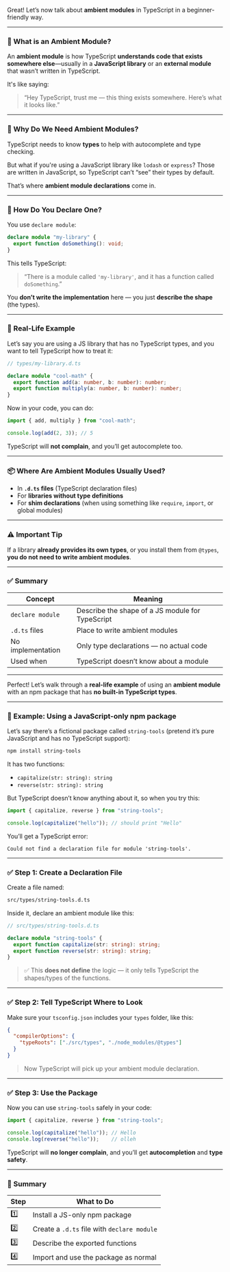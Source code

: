 Great! Let’s now talk about **ambient modules** in TypeScript in a beginner-friendly way.

---

### 🧠 What is an Ambient Module?

An **ambient module** is how TypeScript **understands code that exists somewhere else**—usually in a **JavaScript library** or an **external module** that wasn’t written in TypeScript.

It's like saying:

> “Hey TypeScript, trust me — this thing exists somewhere. Here’s what it looks like.”

---

### 🤔 Why Do We Need Ambient Modules?

TypeScript needs to know **types** to help with autocomplete and type checking.

But what if you're using a JavaScript library like `lodash` or `express`? Those are written in JavaScript, so TypeScript can’t “see” their types by default.

That’s where **ambient module declarations** come in.

---

### 📝 How Do You Declare One?

You use `declare module`:

```ts
declare module "my-library" {
  export function doSomething(): void;
}
```

This tells TypeScript:

> “There is a module called `'my-library'`, and it has a function called `doSomething`.”

You **don’t write the implementation** here — you just **describe the shape** (the types).

---

### 🧱 Real-Life Example

Let’s say you are using a JS library that has no TypeScript types, and you want to tell TypeScript how to treat it:

```ts
// types/my-library.d.ts

declare module "cool-math" {
  export function add(a: number, b: number): number;
  export function multiply(a: number, b: number): number;
}
```

Now in your code, you can do:

```ts
import { add, multiply } from "cool-math";

console.log(add(2, 3)); // 5
```

TypeScript will **not complain**, and you’ll get autocomplete too.

---

### 📦 Where Are Ambient Modules Usually Used?

* In **`.d.ts` files** (TypeScript declaration files)
* For **libraries without type definitions**
* For **shim declarations** (when using something like `require`, `import`, or global modules)

---

### ⚠️ Important Tip

If a library **already provides its own types**, or you install them from `@types`, **you do not need to write ambient modules**.

---

### ✅ Summary

| Concept           | Meaning                                          |
| ----------------- | ------------------------------------------------ |
| `declare module`  | Describe the shape of a JS module for TypeScript |
| `.d.ts` files     | Place to write ambient modules                   |
| No implementation | Only type declarations — no actual code          |
| Used when         | TypeScript doesn’t know about a module           |

---


Perfect! Let’s walk through a **real-life example** of using an **ambient module** with an npm package that has **no built-in TypeScript types**.

---

### 🧪 Example: Using a JavaScript-only npm package

Let’s say there’s a fictional package called `string-tools` (pretend it’s pure JavaScript and has no TypeScript support):

```bash
npm install string-tools
```

It has two functions:

* `capitalize(str: string): string`
* `reverse(str: string): string`

But TypeScript doesn’t know anything about it, so when you try this:

```ts
import { capitalize, reverse } from "string-tools";

console.log(capitalize("hello")); // should print "Hello"
```

You’ll get a TypeScript error:

```
Could not find a declaration file for module 'string-tools'.
```

---

### ✅ Step 1: Create a Declaration File

Create a file named:

```txt
src/types/string-tools.d.ts
```

Inside it, declare an ambient module like this:

```ts
// src/types/string-tools.d.ts

declare module "string-tools" {
  export function capitalize(str: string): string;
  export function reverse(str: string): string;
}
```

> ✅ This **does not define** the logic — it only tells TypeScript the shapes/types of the functions.

---

### ✅ Step 2: Tell TypeScript Where to Look

Make sure your `tsconfig.json` includes your `types` folder, like this:

```json
{
  "compilerOptions": {
    "typeRoots": ["./src/types", "./node_modules/@types"]
  }
}
```

> Now TypeScript will pick up your ambient module declaration.

---

### ✅ Step 3: Use the Package

Now you can use `string-tools` safely in your code:

```ts
import { capitalize, reverse } from "string-tools";

console.log(capitalize("hello")); // Hello
console.log(reverse("hello"));    // olleh
```

TypeScript will **no longer complain**, and you’ll get **autocompletion** and **type safety**.

---

### 🧼 Summary

| Step | What to Do                                  |
| ---- | ------------------------------------------- |
| 1️⃣  | Install a JS-only npm package               |
| 2️⃣  | Create a `.d.ts` file with `declare module` |
| 3️⃣  | Describe the exported functions             |
| 4️⃣  | Import and use the package as normal        |


